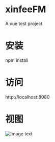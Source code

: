 # xinfeeFM
 A vue test project
# 安装
 npm install
# 访问
 http://localhost:8080
# 视图
 ![Image text](http://images.cnblogs.com/cnblogs_com/a-cat/1193051/o_FM.jpg)
